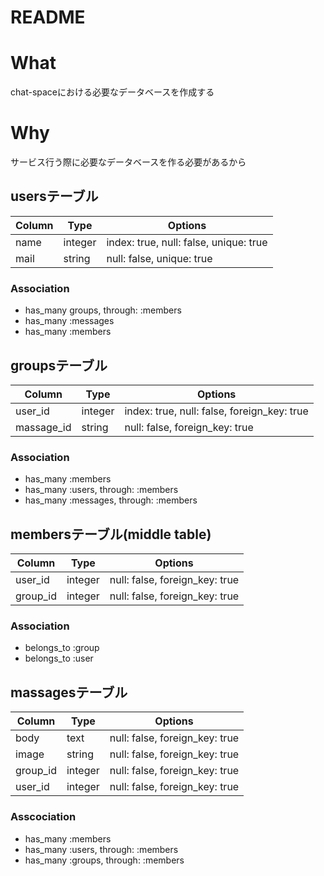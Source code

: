 # README

# What
chat-spaceにおける必要なデータベースを作成する

# Why
サービス行う際に必要なデータベースを作る必要があるから

## usersテーブル
|Column|Type|Options|
|------|----|-------|
|name|integer|index: true, null: false, unique: true|
|mail|string|null: false, unique: true|

### Association
- has_many groups, through: :members
- has_many :messages
- has_many :members

## groupsテーブル
|Column|Type|Options|
|------|----|-------|
|user_id|integer|index: true, null: false, foreign_key: true|
|massage_id|string|null: false, foreign_key: true|

### Association
- has_many :members
- has_many :users, through: :members
- has_many :messages, through: :members

## membersテーブル(middle table)

|Column|Type|Options|
|------|----|-------|
|user_id|integer|null: false, foreign_key: true|
|group_id|integer|null: false, foreign_key: true|


### Association
- belongs_to :group
- belongs_to :user

## massagesテーブル

|Column|Type|Options|
|------|----|-------|
|body|text|null: false, foreign_key: true|
|image|string|null: false, foreign_key: true|
|group_id|integer|null: false, foreign_key: true|
|user_id|integer|null: false, foreign_key: true|

### Asscociation
- has_many :members
- has_many :users, through: :members
- has_many :groups, through: :members
